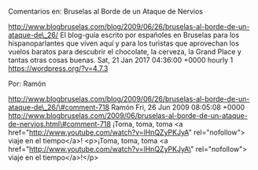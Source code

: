 Comentarios en: Bruselas al Borde de un Ataque de Nervios

http://www.blogbruselas.com/blog/2009/06/26/bruselas-al-borde-de-un-ataque-de\_26/
El blog-guía escrito por españoles en Bruselas para los hispanoparlantes
que viven aquí y para los turistas que aprovechan los vuelos baratos
para descubrir el chocolate, la cerveza, la Grand Place y tantas otras
cosas buenas. Sat, 21 Jan 2017 04:36:00 +0000 hourly 1
https://wordpress.org/?v=4.7.3

Por: Ramón

http://www.blogbruselas.com/blog/2009/06/26/bruselas-al-borde-de-un-ataque-de\_26/\#comment-718
Ramón Fri, 26 Jun 2009 08:05:08 +0000
http://www.blogbruselas.com/2009/06/bruselas-al-borde-de-un-ataque-de-nervios.html\#comment-718
¡Toma, toma, toma &lt;a
href=&quot;http://www.youtube.com/watch?v=lHnQZyPKJyA&quot;
rel=&quot;nofollow&quot;&gt; viaje en el tiempo&lt;/a&gt;! \<p\>¡Toma,
toma, toma \<a href=\"http://www.youtube.com/watch?v=lHnQZyPKJyA\"
rel=\"nofollow\"\> viaje en el tiempo\</a\>!\</p\>
